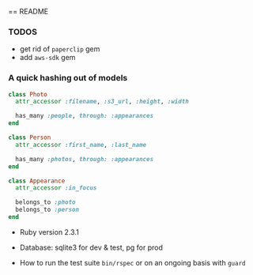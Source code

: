 == README

### TODOS

* get rid of `paperclip` gem
* add `aws-sdk` gem

### A quick hashing out of models

``` ruby
class Photo
  attr_accessor :filename, :s3_url, :height, :width

  has_many :people, through: :appearances
end

class Person
  attr_accessor :first_name, :last_name

  has_many :photos, through: :appearances
end

class Appearance
  attr_accessor :in_focus

  belongs_to :photo
  belongs_to :person
end
```

* Ruby version 2.3.1

* Database: sqlite3 for dev & test, pg for prod

* How to run the test suite
`bin/rspec` or on an ongoing basis with `guard`

